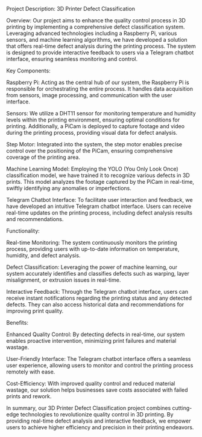 Project Description: 3D Printer Defect Classification

Overview:
Our project aims to enhance the quality control process in 3D printing by implementing a comprehensive defect classification system. Leveraging advanced technologies including a Raspberry Pi, various sensors, and machine learning algorithms, we have developed a solution that offers real-time defect analysis during the printing process. The system is designed to provide interactive feedback to users via a Telegram chatbot interface, ensuring seamless monitoring and control.

Key Components:

Raspberry Pi: Acting as the central hub of our system, the Raspberry Pi is responsible for orchestrating the entire process. It handles data acquisition from sensors, image processing, and communication with the user interface.

Sensors: We utilize a DHT11 sensor for monitoring temperature and humidity levels within the printing environment, ensuring optimal conditions for printing. Additionally, a PiCam is deployed to capture footage and video during the printing process, providing visual data for defect analysis.

Step Motor: Integrated into the system, the step motor enables precise control over the positioning of the PiCam, ensuring comprehensive coverage of the printing area.

Machine Learning Model: Employing the YOLO (You Only Look Once) classification model, we have trained it to recognize various defects in 3D prints. This model analyzes the footage captured by the PiCam in real-time, swiftly identifying any anomalies or imperfections.

Telegram Chatbot Interface: To facilitate user interaction and feedback, we have developed an intuitive Telegram chatbot interface. Users can receive real-time updates on the printing process, including defect analysis results and recommendations.

Functionality:

Real-time Monitoring: The system continuously monitors the printing process, providing users with up-to-date information on temperature, humidity, and defect analysis.

Defect Classification: Leveraging the power of machine learning, our system accurately identifies and classifies defects such as warping, layer misalignment, or extrusion issues in real-time.

Interactive Feedback: Through the Telegram chatbot interface, users can receive instant notifications regarding the printing status and any detected defects. They can also access historical data and recommendations for improving print quality.

Benefits:

Enhanced Quality Control: By detecting defects in real-time, our system enables proactive intervention, minimizing print failures and material wastage.

User-Friendly Interface: The Telegram chatbot interface offers a seamless user experience, allowing users to monitor and control the printing process remotely with ease.

Cost-Efficiency: With improved quality control and reduced material wastage, our solution helps businesses save costs associated with failed prints and rework.

In summary, our 3D Printer Defect Classification project combines cutting-edge technologies to revolutionize quality control in 3D printing. By providing real-time defect analysis and interactive feedback, we empower users to achieve higher efficiency and precision in their printing endeavors.
